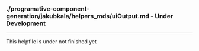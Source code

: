 ### ./programative-component-generation/jakubkala/helpers_mds/uiOutput.md - Under Development

***

This helpfile is under not finished yet

